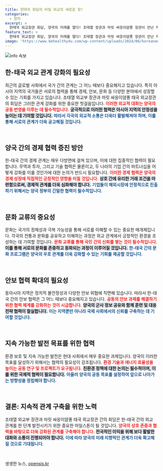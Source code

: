 ```yaml
---
title: 한태국 회담의 비밀 외교의 새로운 장!
categories:
  - 정치
excerpt: >
  한태국 외교장관 회담, 양국의 미래를 열다! 조태열 장관과 마릿 싸응이얌퐁 장관이 만난 자리에서 어떤 전략이 논의되었을까요? 클릭해서 그 비밀을 알아보세요!
feature_text: >
  한태국 외교장관 회담, 양국의 미래를 열다! 조태열 장관과 마릿 싸응이얌퐁 장관이 만난 자리에서 어떤 전략이 논의되었을까요? 클릭해서 그 비밀을 알아보세요!
image: 'https://www.behealthy4u.com/wp-content/uploads/2024/06/koreanews.jpg'
---
```


<p><img src="https://www.behealthy4u.com/wp-content/uploads/2024/06/koreanews.jpg" alt="info 속보" /></p>

<h2 data-ke-size="size26">한-태국 외교 관계 강화의 필요성</h2>

<p data-ke-size="size16">최근의 글로벌 사회에서 국가 간의 관계는 그 어느 때보다 중요해지고 있습니다. 특히 아시아 지역의 국가들은 서로의 협력을 통해 경제, 안보, 문화 등 다양한 분야에서 성장할 수 있는 기회를 가지고 있습니다. 조태열 외교부 장관과 마릿 싸응이얌퐁 태국 외교장관의 회담은 그러한 관계 강화를 위한 중요한 첫걸음입니다. <b><span style="color: #ee2323;">이러한 외교적 대화는 양국의 공동 번영을 이루는 데 필수적입니다.</span></b> <b><span style="background-color: #21538527;">궁극적으로 이러한 협력은 아시아 지역의 안정성을 높이는 데 기여할 것입니다.</span></b> <b><span style="color: #1a5490;">따라서 각국의 외교적 소통은 더욱더 활발해져야 하며, 이를 통해 서로의 관계가 더욱 공고해질 것입니다.</span></b></p>

<p data-ke-size="size16">&nbsp;</p>

<h2 data-ke-size="size26">양국 간의 경제 협력 증진 방안</h2>

<p data-ke-size="size16">한-태국 간의 경제 관계는 매우 다방면에 걸쳐 있으며, 이에 대한 집중적인 협력이 필요합니다. 무역과 투자, 그리고 기술 협력은 물론이고, 두 나라의 기업 간의 파트너십을 어떻게 강화를 이룰 것인가에 대한 논의가 반드시 필요합니다. <b><span style="color: #ee2323;">이러한 경제 협력은 양국의 경제 성장에 직접적인 긍정적인 영향을 미칠 것입니다.</span></b> <b><span style="background-color: #21538527;">상호 간에 유리한 거래 조건을 마련함으로써, 경제적 관계를 더욱 심화해야 합니다.</span></b> <b><span style="color: #1a5490;">기업들이 해외시장에 안정적으로 진출하기 위해서는 양국 정부의 긴밀한 협력이 필수적입니다.</span></b></p>

<p data-ke-size="size16">&nbsp;</p>

<h2 data-ke-size="size26">문화 교류의 중요성</h2>

<p data-ke-size="size16">문화는 국가의 정체성과 극복 가능성을 통해 서로를 이해할 수 있는 중요한 매개체입니다. 각국의 전통과 문화를 공유하고 이해하는 과정은 외교 관계에서 긍정적인 환경을 조성하는 데 기여할 것입니다. <b><span style="color: #ee2323;">문화 교류를 통해 국민 간의 신뢰를 쌓는 것이 필수적입니다.</span></b> <b><span style="background-color: #21538527;">이를 통해 서로의 문화를 존중하고 동화되는 과정이 이루어질 것입니다.</span></b> <b><span style="color: #1a5490;">한-태국 간의 문화 프로그램은 양국의 우호 관계를 더욱 강화할 수 있는 기회를 제공할 것입니다.</span></b></p>

<p data-ke-size="size16">&nbsp;</p>

<h2 data-ke-size="size26">안보 협력 확대의 필요성</h2>

<p data-ke-size="size16">동아시아 지역은 정치적 불안정성과 다양한 안보 위협에 직면해 있습니다. 따라서 한-태국 간의 안보 협력은 그 어느 때보다 중요해지고 있습니다. <b><span style="color: #ee2323;">공동의 안보 과제를 해결하기 위한 협력 체계를 강화하는 것이 시급합니다.</span></b> <b><span style="background-color: #21538527;">양국의 군사 정보 공유와 함께 훈련 및 대응 전략 협력이 절실합니다.</span></b> <b><span style="color: #1a5490;">이는 지역뿐만 아니라 국제 사회에서의 신뢰를 구축하는 데 기여할 것입니다.</span></b></p>

<p data-ke-size="size16">&nbsp;</p>

<h2 data-ke-size="size26">지속 가능한 발전 목표를 위한 협력</h2>

<p data-ke-size="size16">환경 보호 및 지속 가능한 발전은 현대 사회에서 매우 중요한 과제입니다. 양국이 이러한 목표를 달성하기 위해서는 협력의 필요성이 강조됩니다. <b><span style="color: #ee2323;">환경 기술과 에너지 효율성을 높이는 공동 연구 및 프로젝트가 요구됩니다.</span></b> <b><span style="background-color: #21538527;">친환경 정책에 대한 논의는 필수적이며, 이를 위한 국제적 협력이 필요합니다.</span></b> <b><span style="color: #1a5490;">아울러 양국의 공동 목표를 설정하여 앞으로 나아가는 방향성을 정립해야 합니다.</span></b></p>

<p data-ke-size="size16">&nbsp;</p>

<h2 data-ke-size="size26">결론: 지속적 관계 구축을 위한 노력</h2>

<p data-ke-size="size16">조태열 외교부 장관과 마릿 싸응이얌퐁 태국 외교장관 간의 회담은 한-태국 간의 외교 관계를 한 단계 발전시키기 위한 중요한 마일스톤이 될 것입니다. <b><span style="color: #ee2323;">양국의 상호 존중과 협력을 바탕으로 더욱 강화된 관계를 구축해야 합니다.</span></b> <b><span style="background-color: #21538527;">전국적인 이익을 위해 보다 활발한 대화와 소통이 진행되어야 합니다.</span></b> <b><span style="color: #1a5490;">이에 따라 양국의 미래 지향적인 관계가 더욱 확고해질 것으로 기대됩니다.</span></b></p>

<p data-ke-size="size16">&nbsp;</p>
생생한 뉴스, <a href="https://opensis.kr" rel="dofollow">opensis.kr</a>


